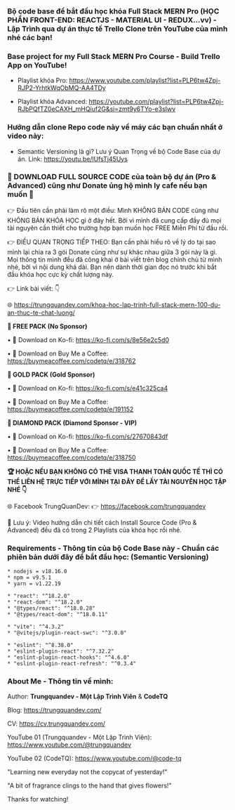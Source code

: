 ### Bộ code base để bắt đầu học khóa Full Stack MERN Pro (HỌC PHẦN FRONT-END: REACTJS - MATERIAL UI - REDUX...vv) - Lập Trình qua dự án thực tế Trello Clone trên YouTube của mình nhé các bạn!
### Base project for my Full Stack MERN Pro Course - Build Trello App on YouTube!

- Playlist khóa Pro: https://www.youtube.com/playlist?list=PLP6tw4Zpj-RJP2-YrhtkWqObMQ-AA4TDy

- Playlist khóa Advanced: https://youtube.com/playlist?list=PLP6tw4Zpj-RJbPQfTZ0eCAXH_mHQiuf2G&si=zmt9y6TYo-e3sIwv

### Hướng dẫn clone Repo code này về máy các bạn chuẩn nhất ở video này:

- Semantic Versioning là gì? Lưu ý Quan Trọng về bộ Code Base của dự án. Link: https://youtu.be/lUfsTj45Uys

### 🎁 DOWNLOAD FULL SOURCE CODE của toàn bộ dự án (Pro & Advanced) cũng như Donate ủng hộ mình ly cafe nếu bạn muốn 🤝

👉 Đầu tiên cần phải làm rõ một điều: Mình KHÔNG BÁN CODE cũng như KHÔNG BÁN KHÓA HỌC gì ở đây hết. Bởi vì mình đã cung cấp đầy đủ mọi tài nguyên cần thiết cho trường hợp bạn muốn học FREE Miễn Phí từ đầu rồi.

👉 ĐIỀU QUAN TRỌNG TIẾP THEO: Bạn cần phải hiểu rõ về lý do tại sao mình lại chia ra 3 gói Donate cũng như sự khác nhau giữa 3 gói này là gì. Mọi thông tin mình đều đã công khai ở bài viết trên blog chính chủ từ mình nhé, bởi vì nội dung khá dài. Bạn nên dành thời gian đọc nó trước khi bắt đầu khóa học cực kỳ chất lượng này.

👉 Link bài viết: 👇

🌐 https://trungquandev.com/khoa-hoc-lap-trinh-full-stack-mern-100-du-an-thuc-te-chat-luong/

**🥉 FREE PACK (No Sponsor)**

• 🌟 Download on Ko-fi: https://ko-fi.com/s/8e56e2c5d0

• 🌟 Download on Buy Me a Coffee: https://buymeacoffee.com/codetq/e/318762

**🥈 GOLD PACK (Gold Sponsor)**

• 🌟 Download on Ko-fi: https://ko-fi.com/s/e41c325ca4

• 🌟 Download on Buy Me a Coffee: https://buymeacoffee.com/codetq/e/191152

**🥇 DIAMOND PACK (Diamond Sponsor - VIP)**

• 🌟 Download on Ko-fi: https://ko-fi.com/s/27670843df

• 🌟 Download on Buy Me a Coffee: https://buymeacoffee.com/codetq/e/318750

**🏆 HOẶC NẾU BẠN KHÔNG CÓ THẺ VISA THANH TOÁN QUỐC TẾ THÌ CÓ THỂ LIÊN HỆ TRỰC TIẾP VỚI MÌNH TẠI ĐÂY ĐỂ LẤY TÀI NGUYÊN HỌC TẬP NHÉ 👇**

🌐 Facebook TrungQuanDev: 👉 https://facebook.com/trungquandev

👑 Lưu ý: Video hướng dẫn chi tiết cách Install Source Code (Pro & Advanced) đều đã có trong 2 Playlists của khóa học rồi nhé.

### Requirements - Thông tin của bộ Code Base này - Chuẩn các phiên bản dưới đây để bắt đầu học: (Semantic Versioning)

```
* nodejs = v18.16.0
* npm = v9.5.1
* yarn = v1.22.19

* "react": "^18.2.0"
* "react-dom": "^18.2.0"
* "@types/react": "^18.0.28"
* "@types/react-dom": "^18.0.11"

* "vite": "^4.3.2"
* "@vitejs/plugin-react-swc": "^3.0.0"

* "eslint": "^8.38.0"
* "eslint-plugin-react": "^7.32.2"
* "eslint-plugin-react-hooks": "^4.6.0"
* "eslint-plugin-react-refresh": "^0.3.4"
```

### About Me - Thông tin về mình:

Author: **Trungquandev - Một Lập Trình Viên** & **CodeTQ**

Blog: https://trungquandev.com/

CV: https://cv.trungquandev.com/

YouTube 01 (Trungquandev - Một Lập Trình Viên): https://www.youtube.com/@trungquandev

YouTube 02 (CodeTQ): https://www.youtube.com/@code-tq

"Learning new everyday not the copycat of yesterday!"

"A bit of fragrance clings to the hand that gives flowers!"

Thanks for watching!
